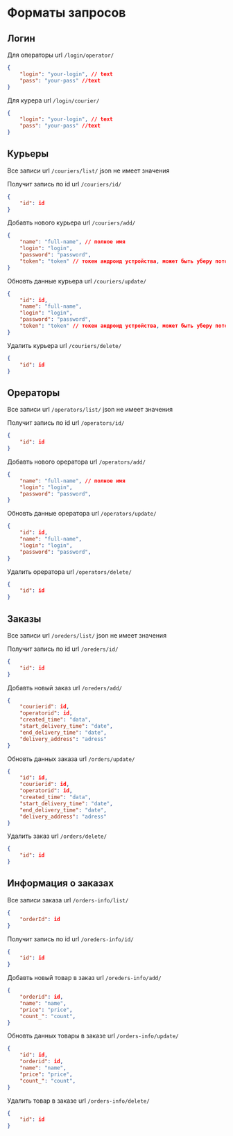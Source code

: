 # Форматы запросов

## Логин

Для операторы
url `/login/operator/`
```json
{
    "login": "your-login", // text
    "pass": "your-pass" //text
}
```

Для курера
url `/login/courier/`
```json
{
    "login": "your-login", // text
    "pass": "your-pass" //text
}
```

## Курьеры

Все записи
url `/couriers/list/`
json не имеет значения

Получит запись по id
url `/couriers/id/`
```json
{
    "id": id
}
```

Добавть нового курьера
url `/couriers/add/`
```json
{
    "name": "full-name", // полное имя
    "login": "login", 
    "password": "password",
    "token": "token" // токен андроид устройства, может быть уберу потом
}
```

Обновть данные курьера
url `/couriers/update/`
```json
{
    "id": id,
    "name": "full-name",
    "login": "login",
    "password": "password",
    "token": "token" // токен андроид устройства, может быть уберу потом
}
```

Удалить курьера
url `/couriers/delete/`
```json
{
    "id": id
}
```

## Орераторы

Все записи
url `/operators/list/`
json не имеет значения

Получит запись по id
url `/operators/id/`
```json
{
    "id": id
}
```

Добавть нового oрераторa
url `/operators/add/`
```json
{
    "name": "full-name", // полное имя
    "login": "login", 
    "password": "password",
}
```

Обновть данные oрераторa
url `/operators/update/`
```json
{
    "id": id,
    "name": "full-name",
    "login": "login",
    "password": "password",
}
```

Удалить oрераторa
url `/operators/delete/`
```json
{
    "id": id
}
```

## Заказы

Все записи
url `/oreders/list/`
json не имеет значения

Получит запись по id
url `/oreders/id/`
```json
{
    "id": id
}
```

Добавть новый заказ
url `/oreders/add/`
```json
{
    "courierid": id,
    "operatorid": id,
    "created_time": "data",
    "start_delivery_time": "date",
    "end_delivery_time": "date",
    "delivery_address": "adress"
}
```

Обновть данных заказа
url `/orders/update/`
```json
{
    "id": id,
    "courierid": id,
    "operatorid": id,
    "created_time": "data",
    "start_delivery_time": "date",
    "end_delivery_time": "date",
    "delivery_address": "adress"
}
```

Удалить заказ
url `/orders/delete/`
```json
{
    "id": id
}
```

## Информация о заказах

Все записи заказа
url `/orders-info/list/`
```json
{
    "orderId": id
}
```

Получит запись по id
url `/oreders-info/id/`
```json
{
    "id": id
}
```

Добавть новый товар в заказ
url `/oreders-info/add/`
```json
{
    "orderid": id,
    "name": "name",
    "price": "price",
    "count_": "count",
}
```

Обновть данных товары в заказе 
url `/orders-info/update/`
```json
{
    "id": id,
    "orderid": id,
    "name": "name",
    "price": "price",
    "count_": "count",
}
```

Удалить товар в заказе
url `/orders-info/delete/`
```json
{
    "id": id
}
```